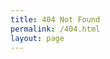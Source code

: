 ```yaml
---
title: 404 Not Found
permalink: /404.html
layout: page
---
```


<style type="text/css">
  .block-left {
    width: 100%;
  }
  .block-right {
    display: none;
  }
</style>